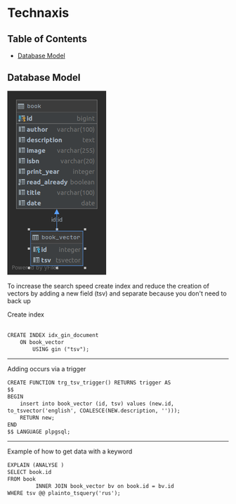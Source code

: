 # Technaxis

## Table of Contents
- [Database Model](#database-model)

  
  
## Database Model
![model](book_vector.png)

To increase the search speed create index 
and reduce the creation of vectors by adding a new field (tsv) and separate because you don't need to back up
 
Create index 
```postgresql

CREATE INDEX idx_gin_document
    ON book_vector
        USING gin ("tsv");
```
---

Adding occurs via a trigger
```postgresql
CREATE FUNCTION trg_tsv_trigger() RETURNS trigger AS
$$
BEGIN
    insert into book_vector (id, tsv) values (new.id, to_tsvector('english', COALESCE(NEW.description, '')));
    RETURN new;
END
$$ LANGUAGE plpgsql;
```
---

Example of how to get data with a keyword
```postgresql
EXPLAIN (ANALYSE )
SELECT book.id
FROM book
         INNER JOIN book_vector bv on book.id = bv.id
WHERE tsv @@ plainto_tsquery('rus');
```
